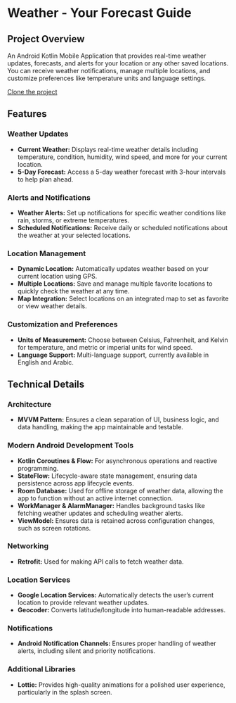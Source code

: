 # Weather - Your Forecast Guide

## Project Overview
An Android Kotlin Mobile Application that provides real-time weather updates, forecasts, and alerts for your location or any other saved locations. You can receive weather notifications, manage multiple locations, and customize preferences like temperature units and language settings.

[Clone the project](https://github.com/George-Samaan/Weather.git)

## Features

### Weather Updates
- **Current Weather:** Displays real-time weather details including temperature, condition, humidity, wind speed, and more for your current location.
- **5-Day Forecast:** Access a 5-day weather forecast with 3-hour intervals to help plan ahead.

### Alerts and Notifications
- **Weather Alerts:** Set up notifications for specific weather conditions like rain, storms, or extreme temperatures.
- **Scheduled Notifications:** Receive daily or scheduled notifications about the weather at your selected locations.

### Location Management
- **Dynamic Location:** Automatically updates weather based on your current location using GPS.
- **Multiple Locations:** Save and manage multiple favorite locations to quickly check the weather at any time.
- **Map Integration:** Select locations on an integrated map to set as favorite or view weather details.

### Customization and Preferences
- **Units of Measurement:** Choose between Celsius, Fahrenheit, and Kelvin for temperature, and metric or imperial units for wind speed.
- **Language Support:** Multi-language support, currently available in English and Arabic.

## Technical Details

### Architecture
- **MVVM Pattern:** Ensures a clean separation of UI, business logic, and data handling, making the app maintainable and testable.

### Modern Android Development Tools
- **Kotlin Coroutines & Flow:** For asynchronous operations and reactive programming.
- **StateFlow:** Lifecycle-aware state management, ensuring data persistence across app lifecycle events.
- **Room Database:** Used for offline storage of weather data, allowing the app to function without an active internet connection.
- **WorkManager & AlarmManager:** Handles background tasks like fetching weather updates and scheduling weather alerts.
- **ViewModel:** Ensures data is retained across configuration changes, such as screen rotations.

### Networking
- **Retrofit:** Used for making API calls to fetch weather data.

### Location Services
- **Google Location Services:** Automatically detects the user’s current location to provide relevant weather updates.
- **Geocoder:** Converts latitude/longitude into human-readable addresses.

### Notifications
- **Android Notification Channels:** Ensures proper handling of weather alerts, including silent and priority notifications.

### Additional Libraries
- **Lottie:** Provides high-quality animations for a polished user experience, particularly in the splash screen.
